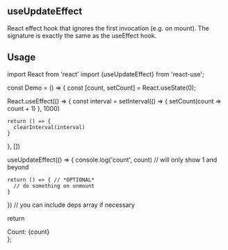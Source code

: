 ## useUpdateEffect

React effect hook that ignores the first invocation (e.g. on mount). The signature is exactly the same as the useEffect hook.

## Usage

import React from 'react'
import {useUpdateEffect} from 'react-use';

const Demo = () => {
const [count, setCount] = React.useState(0);

React.useEffect(() => {
const interval = setInterval(() => {
setCount(count => count + 1)
}, 1000)

    return () => {
      clearInterval(interval)
    }

}, [])

useUpdateEffect(() => {
console.log('count', count) // will only show 1 and beyond

    return () => { // *OPTIONAL*
      // do something on unmount
    }

}) // you can include deps array if necessary

return <div>Count: {count}</div>
};
